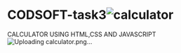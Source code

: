 # CODSOFT-task3![calculator](https://github.com/Satyajitmathan/CODSOFT-task3/assets/153659276/22bd6967-b93e-4983-ab7e-9edba6ead448)

CALCULATOR USING HTML,CSS AND JAVASCRIPT
![Uploading calculator.png…]()
